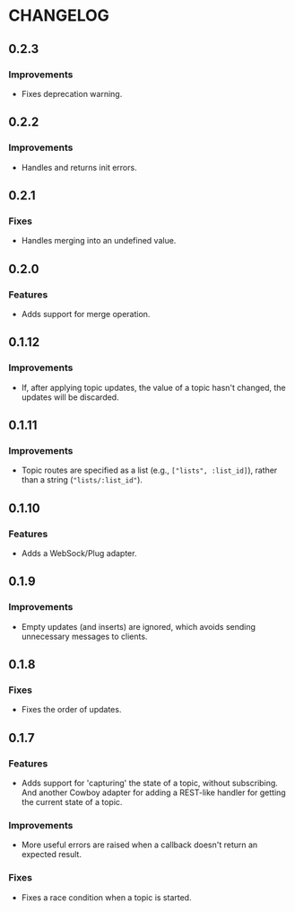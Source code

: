 # CHANGELOG

## 0.2.3

### Improvements

- Fixes deprecation warning.

## 0.2.2

### Improvements

- Handles and returns init errors.

## 0.2.1

### Fixes

- Handles merging into an undefined value.

## 0.2.0

### Features

- Adds support for merge operation.

## 0.1.12

### Improvements

- If, after applying topic updates, the value of a topic hasn't changed, the updates will be discarded.

## 0.1.11

### Improvements

- Topic routes are specified as a list (e.g., `["lists", :list_id]`), rather than a string (`"lists/:list_id"`).

## 0.1.10

### Features

- Adds a WebSock/Plug adapter.

## 0.1.9

### Improvements

- Empty updates (and inserts) are ignored, which avoids sending unnecessary messages to clients.

## 0.1.8

### Fixes

- Fixes the order of updates.

## 0.1.7

### Features

- Adds support for 'capturing' the state of a topic, without subscribing. And another Cowboy adapter for adding a REST-like handler for getting the current state of a topic.

### Improvements

- More useful errors are raised when a callback doesn't return an expected result.

### Fixes

- Fixes a race condition when a topic is started.
